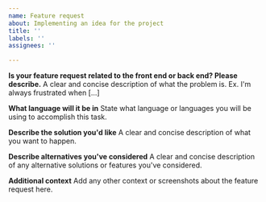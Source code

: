 ```yaml
---
name: Feature request
about: Implementing an idea for the project
title: ''
labels: ''
assignees: ''

---
```


**Is your feature request related to the front end or back end? Please describe.**
A clear and concise description of what the problem is. Ex. I'm always frustrated when [...]

**What language will it be in**
State what language or languages you will be using to accomplish this task.

**Describe the solution you'd like**
A clear and concise description of what you want to happen.

**Describe alternatives you've considered**
A clear and concise description of any alternative solutions or features you've considered.

**Additional context**
Add any other context or screenshots about the feature request here.
